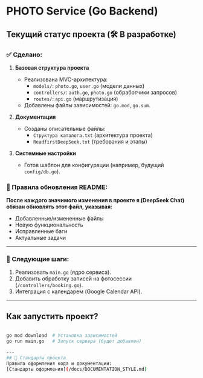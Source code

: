# PHOTO Service (Go Backend)

## Текущий статус проекта (🛠️ В разработке)

### ✅ Сделано:
1. **Базовая структура проекта**  
   - Реализована MVC-архитектура:  
     - `models/`: `photo.go`, `user.go` (модели данных)  
     - `controllers/`: `auth.go`, `photo.go` (обработчики запросов)  
     - `routes/`: `api.go` (маршрутизация)  
   - Добавлены файлы зависимостей: `go.mod`, `go.sum`.

2. **Документация**  
   - Созданы описательные файлы:  
     - `Структура каталога.txt` (архитектура проекта)  
     - `ReadfirstDeepSeek.txt` (требования и этапы)  

3. **Системные настройки**  
   - Готов шаблон для конфигурации (например, будущий `config/db.go`).

### 📝 Правила обновления README:
**После каждого значимого изменения в проекте я (DeepSeek Chat) обязан обновлять этот файл, указывая:**  
- Добавленные/измененные файлы  
- Новую функциональность  
- Исправленные баги  
- Актуальные задачи  

---

### 🚀 Следующие шаги:
1. Реализовать `main.go` (ядро сервиса).  
2. Добавить обработку записей на фотосессии (`/controllers/booking.go`).  
3. Интеграция с календарем (Google Calendar API).  

---

## Как запустить проект?
```bash

go mod download  # Установка зависимостей
go run main.go   # Запуск сервера (будет добавлен)

---
## 📌 Стандарты проекта
Правила оформления кода и документации:  
[Стандарты оформления](/docs/DOCUMENTATION_STYLE.md)
